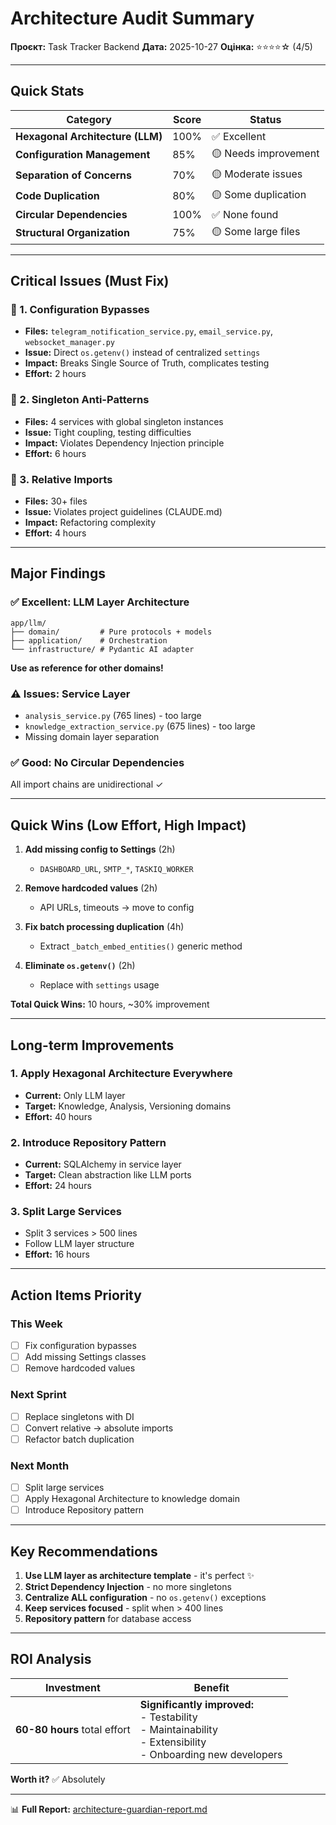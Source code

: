 # Architecture Audit Summary

**Проєкт:** Task Tracker Backend
**Дата:** 2025-10-27
**Оцінка:** ⭐⭐⭐⭐☆ (4/5)

---

## Quick Stats

| Category | Score | Status |
|----------|-------|--------|
| **Hexagonal Architecture (LLM)** | 100% | ✅ Excellent |
| **Configuration Management** | 85% | 🟡 Needs improvement |
| **Separation of Concerns** | 70% | 🟡 Moderate issues |
| **Code Duplication** | 80% | 🟡 Some duplication |
| **Circular Dependencies** | 100% | ✅ None found |
| **Structural Organization** | 75% | 🟡 Some large files |

---

## Critical Issues (Must Fix)

### 🔴 1. Configuration Bypasses
- **Files:** `telegram_notification_service.py`, `email_service.py`, `websocket_manager.py`
- **Issue:** Direct `os.getenv()` instead of centralized `settings`
- **Impact:** Breaks Single Source of Truth, complicates testing
- **Effort:** 2 hours

### 🔴 2. Singleton Anti-Patterns
- **Files:** 4 services with global singleton instances
- **Issue:** Tight coupling, testing difficulties
- **Impact:** Violates Dependency Injection principle
- **Effort:** 6 hours

### 🔴 3. Relative Imports
- **Files:** 30+ files
- **Issue:** Violates project guidelines (CLAUDE.md)
- **Impact:** Refactoring complexity
- **Effort:** 4 hours

---

## Major Findings

### ✅ Excellent: LLM Layer Architecture
```
app/llm/
├── domain/         # Pure protocols + models
├── application/    # Orchestration
└── infrastructure/ # Pydantic AI adapter
```
**Use as reference for other domains!**

### ⚠️ Issues: Service Layer
- `analysis_service.py` (765 lines) - too large
- `knowledge_extraction_service.py` (675 lines) - too large
- Missing domain layer separation

### ✅ Good: No Circular Dependencies
All import chains are unidirectional ✓

---

## Quick Wins (Low Effort, High Impact)

1. **Add missing config to Settings** (2h)
   - `DASHBOARD_URL`, `SMTP_*`, `TASKIQ_WORKER`

2. **Remove hardcoded values** (2h)
   - API URLs, timeouts → move to config

3. **Fix batch processing duplication** (4h)
   - Extract `_batch_embed_entities()` generic method

4. **Eliminate `os.getenv()`** (2h)
   - Replace with `settings` usage

**Total Quick Wins:** 10 hours, ~30% improvement

---

## Long-term Improvements

### 1. Apply Hexagonal Architecture Everywhere
- **Current:** Only LLM layer
- **Target:** Knowledge, Analysis, Versioning domains
- **Effort:** 40 hours

### 2. Introduce Repository Pattern
- **Current:** SQLAlchemy in service layer
- **Target:** Clean abstraction like LLM ports
- **Effort:** 24 hours

### 3. Split Large Services
- Split 3 services > 500 lines
- Follow LLM layer structure
- **Effort:** 16 hours

---

## Action Items Priority

### This Week
- [ ] Fix configuration bypasses
- [ ] Add missing Settings classes
- [ ] Remove hardcoded values

### Next Sprint
- [ ] Replace singletons with DI
- [ ] Convert relative → absolute imports
- [ ] Refactor batch duplication

### Next Month
- [ ] Split large services
- [ ] Apply Hexagonal Architecture to knowledge domain
- [ ] Introduce Repository pattern

---

## Key Recommendations

1. **Use LLM layer as architecture template** - it's perfect ✨
2. **Strict Dependency Injection** - no more singletons
3. **Centralize ALL configuration** - no `os.getenv()` exceptions
4. **Keep services focused** - split when > 400 lines
5. **Repository pattern** for database access

---

## ROI Analysis

| Investment | Benefit |
|------------|---------|
| **60-80 hours** total effort | **Significantly improved:**<br>- Testability<br>- Maintainability<br>- Extensibility<br>- Onboarding new developers |

**Worth it?** ✅ Absolutely

---

📊 **Full Report:** [architecture-guardian-report.md](./architecture-guardian-report.md)
